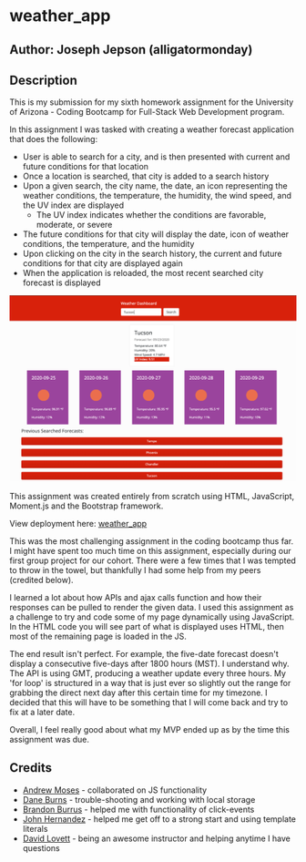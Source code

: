 # weather_app

## Author: Joseph Jepson (alligatormonday)

## Description 

This is my submission for my sixth homework assignment for the University of Arizona - Coding Bootcamp for Full-Stack Web Development program.

In this assignment I was tasked with creating a weather forecast application that does the following: 
* User is able to search for a city, and is then presented with current and future conditions for that location
* Once a location is searched, that city is added to a search history
* Upon a given search, the city name, the date, an icon representing the weather conditions, the temperature, the humidity, the wind speed, and the UV index are displayed
    * The UV index indicates whether the conditions are favorable, moderate, or severe
* The future conditions for that city will display the date, icon of weather conditions, the temperature, and the humidity
* Upon clicking on the city in the search history, the current and future conditions for that city are displayed again
* When the application is reloaded, the most recent searched city forecast is displayed

![Image of weather application](/image/screenshot.png)

This assignment was created entirely from scratch using HTML, JavaScript, Moment.js and the Bootstrap framework.

View deployment here: [weather_app](https://alligatormonday.github.io/weather_app/)

This was the most challenging assignment in the coding bootcamp thus far. I might have spent too much time on this assignment, especially during our first group project for our cohort. There were a few times that I was tempted to throw in the towel, but thankfully I had some help from my peers (credited below).

I learned a lot about how APIs and ajax calls function and how their responses can be pulled to render the given data. I used this assignment as a challenge to try and code some of my page dynamically using JavaScript. In the HTML code you will see part of what is displayed uses HTML, then most of the remaining page is loaded in the JS. 

The end result isn't perfect. For example, the five-date forecast doesn't display a consecutive five-days after 1800 hours (MST). I understand why. The API is using GMT, producing a weather update every three hours. My 'for loop' is structured in a way that is just ever so slightly out the range for grabbing the direct next day after this certain time for my timezone. I decided that this will have to be something that I will come back and try to fix at a later date. 

Overall, I feel really good about what my MVP ended up as by the time this assignment was due. 

## Credits

* [Andrew Moses](https://github.com/andrewmosesdrive) - collaborated on JS functionality
* [Dane Burns](https://github.com/daneburns) - trouble-shooting and working with local storage
* [Brandon Burrus](https://github.com/BrandonBurrus) - helped me with functionality of click-events
* [John Hernandez](https://github.com/jdhern17) - helped me get off to a strong start and using template literals
* [David Lovett](https://github.com/davidevanlovett) - being an awesome instructor and helping anytime I have questions